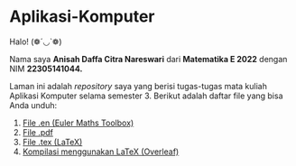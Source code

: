 # Aplikasi-Komputer
Halo! (❁´◡`❁)

Nama saya **Anisah Daffa Citra Nareswari** dari **Matematika E 2022** dengan NIM **22305141044.**

Laman ini adalah *repository* saya yang berisi tugas-tugas mata kuliah Aplikasi Komputer selama semester 3.
Berikut adalah daftar file yang bisa Anda unduh:

1. [File .en (Euler Maths Toolbox)]()
2. [File .pdf]()
3. [File .tex (LaTeX)]()
4. [Kompilasi menggunakan LaTeX (Overleaf)]()
